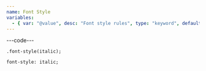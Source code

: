 ```yaml
---
name: Font Style
variables:
  - { var: "@value", desc: "Font style rules", type: "keyword", default: "normal", req: true }
---
```


---code---

```less
.font-style(italic);
```

```less
font-style: italic;
```